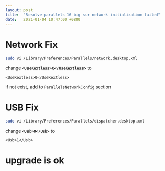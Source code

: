 ```yaml
---
layout: post
title:  "Resolve parallels 16 big sur network initialization failed"
date:   2021-01-04 10:47:00 +0800
---
```


# Network Fix

```bash
sudo vi /Library/Preferences/Parallels/network.desktop.xml
```

change **`<UseKextless>X</UseKextless>`** to
```
<UseKextless>0</UseKextless>
```
if not exist, add to `ParallelsNetworkConfig` section

# USB Fix

```bash
sudo vi /Library/Preferences/Parallels/dispatcher.desktop.xml
```

change **`<Usb>0</Usb>`** to
```
<Usb>1</Usb>
```

# upgrade is ok
